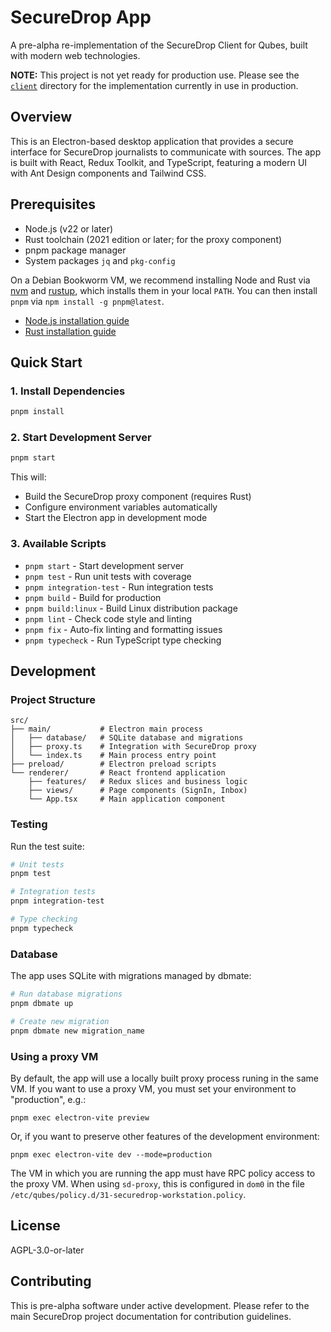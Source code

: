 # SecureDrop App

A pre-alpha re-implementation of the SecureDrop Client for Qubes, built with modern web technologies.

**NOTE:** This project is not yet ready for production use. Please see the [`client`](../client) directory for the implementation currently in use in production.

## Overview

This is an Electron-based desktop application that provides a secure interface for SecureDrop journalists to communicate with sources. The app is built with React, Redux Toolkit, and TypeScript, featuring a modern UI with Ant Design components and Tailwind CSS.

## Prerequisites

- Node.js (v22 or later)
- Rust toolchain (2021 edition or later; for the proxy component)
- pnpm package manager
- System packages `jq` and `pkg-config`

On a Debian Bookworm VM, we recommend installing Node and Rust via [nvm](https://github.com/nvm-sh/nvm) and [rustup](https://rustup.rs/), which installs them in your local `PATH`. You can then install `pnpm` via `npm install -g pnpm@latest`.

- [Node.js installation guide](https://nodejs.org/en/download)
- [Rust installation guide](https://www.rust-lang.org/tools/install)

## Quick Start

### 1. Install Dependencies

```bash
pnpm install
```

### 2. Start Development Server

```bash
pnpm start
```

This will:

- Build the SecureDrop proxy component (requires Rust)
- Configure environment variables automatically
- Start the Electron app in development mode

### 3. Available Scripts

- `pnpm start` - Start development server
- `pnpm test` - Run unit tests with coverage
- `pnpm integration-test` - Run integration tests
- `pnpm build` - Build for production
- `pnpm build:linux` - Build Linux distribution package
- `pnpm lint` - Check code style and linting
- `pnpm fix` - Auto-fix linting and formatting issues
- `pnpm typecheck` - Run TypeScript type checking

## Development

### Project Structure

```
src/
├── main/           # Electron main process
│   ├── database/   # SQLite database and migrations
│   ├── proxy.ts    # Integration with SecureDrop proxy
│   └── index.ts    # Main process entry point
├── preload/        # Electron preload scripts
└── renderer/       # React frontend application
    ├── features/   # Redux slices and business logic
    ├── views/      # Page components (SignIn, Inbox)
    └── App.tsx     # Main application component
```

### Testing

Run the test suite:

```bash
# Unit tests
pnpm test

# Integration tests
pnpm integration-test

# Type checking
pnpm typecheck
```

### Database

The app uses SQLite with migrations managed by dbmate:

```bash
# Run database migrations
pnpm dbmate up

# Create new migration
pnpm dbmate new migration_name
```

### Using a proxy VM

By default, the app will use a locally built proxy process runing in the same VM. If you want to use a proxy VM, you must set your environment to "production", e.g.:

`pnpm exec electron-vite preview`

Or, if you want to preserve other features of the development environment:

`pnpm exec electron-vite dev --mode=production`

The VM in which you are running the app must have RPC policy access to the proxy VM. When using `sd-proxy`, this is configured in `dom0` in the file `/etc/qubes/policy.d/31-securedrop-workstation.policy`.

## License

AGPL-3.0-or-later

## Contributing

This is pre-alpha software under active development. Please refer to the main SecureDrop project documentation for contribution guidelines.
